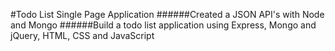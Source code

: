 #Todo List Single Page Application
######Created a JSON API's with Node and Mongo
######Build a todo list application using Express, Mongo and jQuery, HTML, CSS and JavaScript
